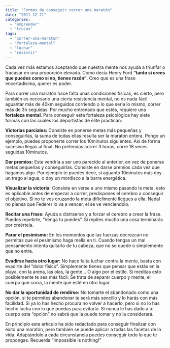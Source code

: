 ```yaml
---
title: "Formas de conseguir correr una maratón"
date: "2011-12-21"
categories: 
  - "emprender"
  - "trucos"
tags: 
  - "correr-una-maraton"
  - "fortaleza-mental"
  - "luchar"
  - "resistir"
---
```


Cada vez más estamos aceptando que nuestra mente nos ayuda a triunfar o fracasar en una proporción elevada. Como decía Henry Ford **“tanto si crees que puedes como si no, tienes razón”**. Creo que es una frase encertadísima, querer es poder.

Para correr una maratón hace falta unas condiciones físicas, es cierto, pero también es necesario una cierta resistencia mental, no es nada fácil aguantar más de 40km seguidos corriendo o lo que seria lo mismo, correr más de 3h seguidas. Por mucho entrenado que estés, requiere una **fortaleza mental**. Para conseguir esta fortaleza psicológica hay siete formas con las cuales los deportistas de élite practican:

**Victorias parciales:** Consiste en ponerse metas más pequeñas y conseguirlas, la suma de todas ellas resulta ser la maratón entera. Pongo un ejemplo, puedes proponerte correr los 10minutos siguientes. Así de forma sucesiva llegas al final. No pretendas correr 3 horas, corre 18 veces seguidas 10minutos.

**Dar premios:** Este vendría a ser uno parecido al anterior, en vez de ponerse metas pequeñas y conseguirlas. Consiste en darse premios cada vez que hagamos algo. Por ejemplo te puedes decir, si aguanto 10minutos más doy un trago al agua, o doy un mordisco a la barra energética.

**Visualizar la victoria:** Consiste en verse a uno mismo pasando la meta, esto es aplicable antes de empezar a correr, predispones el cerebro a conseguir el objetivo. Si no te ves cruzando la meta difícilmente llegues a ella. Nadal no piensa que Federer lo va a vencer, el se ve venciendolo.

**Recitar una frase:** Ayuda a distraerse y a forzar el cerebro a creer la frase. Puedes repetirte, “Venga tu puedes”. Si repites mucho una cosa terminarás por creértela.

**Parar el pesimismo:** En los momentos que las fuerzas decrezcan no permitas que el pesimismo haga mella en ti. Cuando tengas un mal pensamiento intenta quitarlo de tu cabeza, que no se quede o simplemente que no entre.

**Evadirse hacia otro lugar:** No hace falta luchar contra la mente, basta con evadirte del “dolor físico”. Simplemente tienes que pensar que estás en la playa, con la arena, las olas, la gente... O algo por el estilo. Si meditas esto posiblemente te sea más fácil. Se trata de separar cuerpo y mente, el cuerpo que corra, la mente que esté en otro lugar.

**No dar la oportunidad de rendirse:** No tomarte el abandonado como una opción, si te permites abandonar te será más sencillo y lo harás con más facilidad. Si ya lo has hecho procura no volver a hacerlo, pero si no lo has hecho lucha con lo que puedas para evitarlo. Si nunca le has dado a tu cuerpo esta “opción” no sabrá que la puede tomar y no la considerará.

En principio este artículo ha sido redactado para conseguir finalizar con éxito una maratón, pero también se puede aplicar a todas las facetas de la vida. Adaptándolo a cada circunstancia puedes conseguir todo lo que te propongas. Recuerda “Impossible is nothing!”
